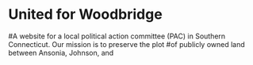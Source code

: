 # United for Woodbridge

#A website for a local political action committee (PAC) in Southern Connecticut. Our mission is to preserve the plot
#of publicly owned land between Ansonia, Johnson, and 
